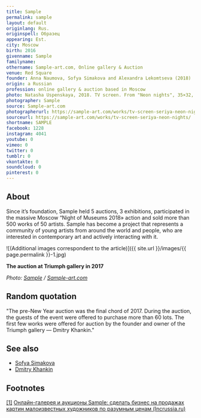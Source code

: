 ```yaml
---
title: Sample
permalink: sample
layout: default
originlang: Rus.
originspell: Образец
appearing: Est.
city: Moscow
birth: 2016
givenname: Sample
familyname:
othername: Sample-art.com, Online gallery & Auction
venue: Red Square
founder: Anna Naumova, Sofya Simakova and Alexandra Lekomtseva (2018)
origin: a Russian
profession: online gallery & auction based in Moscow
photo: Natasha Uspenskaya, 2018. TV screen. From "Neon nights", 35×32, lithography
photographer: Sample
source: Sample-art.com
photographerurl: https://sample-art.com/works/tv-screen-seriya-neon-nights/
sourceurl: https://sample-art.com/works/tv-screen-seriya-neon-nights/
shortname: SAMPLE
facebook: 1228
instagram: 4041
youtube: 0
vimeo: 0
twitter: 0
tumblr: 0
vkontakte: 0
soundcloud: 0
pinterest: 0
---
```


## About

Since it’s foundation, Sample held 5 auctions, 3 exhibitions, participated in the massive Moscow “Night of Museums 2018» action and sold more than 500 works of 50 artists. Sample has become a project that represents a community of young artists from around the world and people, who are interested in contemporary art and actively interacting with it.

![(Additional images correspondent to the article)]({{ site.url }}/images/{{ page.permalink }}-1.jpg)

**The auction at Triumph gallery in 2017**

*Photo: [Sample](https://sample-art.com/works/tv-screen-seriya-neon-nights/) / [Sample-art.com](https://sample-art.com/works/tv-screen-seriya-neon-nights/)*

## Random quotation

"The pre-New Year auction was the final chord of 2017. During the auction, the guests of the event were offered to purchase more than 60 lots. The first few works were offered for auction by the founder and owner of the Triumph gallery — Dmitry Khankin."

## See also

+ [Sofya Simakova](index)
+ [Dmitry Khankin](index)

## Footnotes

[[1]](#a1) <span id="f1"></span> [Онлайн-галерея и аукционы Sample: сделать бизнес на продажах картин малоизвестных художников по разумным ценам (Incrussia.ru)](https://incrussia.ru/fly/onlajn-galereya-i-auktsiony-sample-sdelat-biznes-na-prodazhah-kartin-maloizvestnyh-hudozhnikov-po-razumnym-tsenam/)
